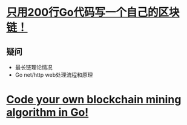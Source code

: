 # [只用200行Go代码写一个自己的区块链！](https://mycoralhealth.medium.com/code-your-own-blockchain-in-less-than-200-lines-of-go-e296282bcffc)
## 疑问
- 最长链理论情况
- Go net/http web处理流程和原理
# [Code your own blockchain mining algorithm in Go!](https://mycoralhealth.medium.com/code-your-own-blockchain-mining-algorithm-in-go-82c6a71aba1f)

